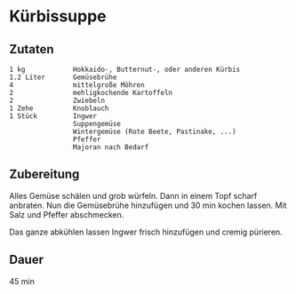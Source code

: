 # Kürbissuppe

## Zutaten
    1 kg            Hokkaido-, Butternut-, oder anderen Kürbis
    1.2 Liter       Gemüsebrühe
    4               mittelgroße Möhren
    2               mehligkochende Kartoffeln
    2               Zwiebeln
    1 Zehe          Knoblauch
    1 Stück         Ingwer
                    Suppengemüse
                    Wintergemüse (Rote Beete, Pastinake, ...)
                    Pfeffer
                    Majoran nach Bedarf

## Zubereitung
Alles Gemüse schälen und grob würfeln. Dann in einem Topf scharf anbraten. Nun die Gemüsebrühe hinzufügen und 30 min kochen lassen. Mit Salz und Pfeffer abschmecken. 

Das ganze abkühlen lassen Ingwer frisch hinzufügen und cremig pürieren.

## Dauer
45 min
